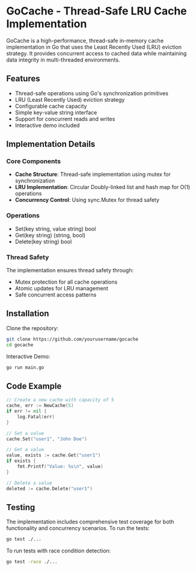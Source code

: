 # GoCache - Thread-Safe LRU Cache Implementation

GoCache is a high-performance, thread-safe in-memory cache implementation in Go that uses the Least Recently Used (LRU) eviction strategy. It provides concurrent access to cached data while maintaining data integrity in multi-threaded environments.

## Features

- Thread-safe operations using Go's synchronization primitives
- LRU (Least Recently Used) eviction strategy
- Configurable cache capacity
- Simple key-value string interface
- Support for concurrent reads and writes
- Interactive demo included

## Implementation Details
### Core Components

- **Cache Structure**: Thread-safe implementation using mutex for synchronization
- **LRU Implementation**: Circular Doubly-linked list and hash map for O(1) operations
- **Concurrency Control**: Using sync.Mutex for thread safety

### Operations

- Set(key string, value string) bool
- Get(key string) (string, bool) 
- Delete(key string) bool 

### Thread Safety
The implementation ensures thread safety through:
- Mutex protection for all cache operations
- Atomic updates for LRU management
- Safe concurrent access patterns

## Installation

Clone the repository:
```bash
git clone https://github.com/yourusername/gocache
cd gocache
```
Interactive Demo:
```bash 
go run main.go
```

## Code Example
```go 
// Create a new cache with capacity of 5
cache, err := NewCache(5)
if err != nil {
    log.Fatal(err)
}

// Set a value
cache.Set("user1", "John Doe")

// Get a value
value, exists := cache.Get("user1")
if exists {
    fmt.Printf("Value: %s\n", value)
}

// Delete a value
deleted := cache.Delete("user1")
```

## Testing
The implementation includes comprehensive test coverage for both functionality and concurrency scenarios. To run the tests:
```bash
go test ./...
```
To run tests with race condition detection:
```bash
go test -race ./...
```


